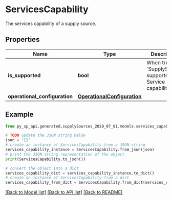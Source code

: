 # ServicesCapability

The services capability of a supply source.

## Properties

Name | Type | Description | Notes
------------ | ------------- | ------------- | -------------
**is_supported** | **bool** | When true, &#x60;SupplySource&#x60; supports the Service capability. | [optional] 
**operational_configuration** | [**OperationalConfiguration**](OperationalConfiguration.md) |  | [optional] 

## Example

```python
from py_sp_api.generated.supplySources_2020_07_01.models.services_capability import ServicesCapability

# TODO update the JSON string below
json = "{}"
# create an instance of ServicesCapability from a JSON string
services_capability_instance = ServicesCapability.from_json(json)
# print the JSON string representation of the object
print(ServicesCapability.to_json())

# convert the object into a dict
services_capability_dict = services_capability_instance.to_dict()
# create an instance of ServicesCapability from a dict
services_capability_from_dict = ServicesCapability.from_dict(services_capability_dict)
```
[[Back to Model list]](../README.md#documentation-for-models) [[Back to API list]](../README.md#documentation-for-api-endpoints) [[Back to README]](../README.md)


